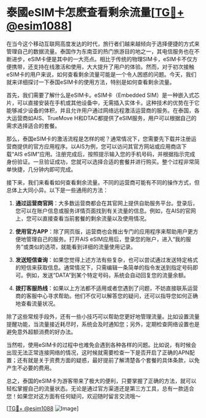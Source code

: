 # 泰國eSIM卡怎麽查看剩余流量[[TG💪+ @esim1088](https://t.me/s/esim1088)]

在当今这个移动互联网高度发达的时代，旅行者们越来越倾向于选择便捷的方式来管理自己的数据流量。泰国作为东南亚的热门旅游目的地之一，其电信服务也在不断进步，eSIM卡便是其中的一大亮点。相比于传统的物理SIM卡，eSIM卡不仅方便携带，还支持在线激活和使用，大大提升了用户的体验。然而，对于初次接触eSIM卡的用户来说，如何查看剩余流量可能是一个令人困惑的问题。今天，我们就来详细探讨一下泰国eSIM卡的使用方法，特别是如何查看剩余流量。

首先，我们需要了解什么是eSIM卡。eSIM卡（Embedded SIM）是一种嵌入式芯片，可以直接安装在手机或其他设备中，无需插入实体卡。这种技术的优势在于它能够减少设备的体积，并且允许用户通过网络远程激活运营商的服务。在泰国，各大运营商如AIS、TrueMove H和DTAC都提供了eSIM服务，用户可以根据自己的需求选择适合的套餐。

那么，泰国eSIM卡的激活流程是怎样的呢？通常情况下，您需要先下载并注册运营商提供的官方应用程序。以AIS为例，您可以访问其官方网站或应用商店下载“AIS eSIM”应用。注册完成后，按照提示输入您的手机号码，并根据指示完成身份验证。一旦验证成功，您就可以选择合适的套餐并进行购买。整个过程非常简单快捷，几分钟内即可完成。

接下来，我们来看看如何查看剩余流量。不同的运营商可能有不同的操作方式，但总体上大同小异。以下是一些通用的方法：

1. **通过运营商官网**：大多数运营商都会在其官网上提供自助服务平台。登录后，您可以在账户信息或服务详情页面找到有关流量的信息。例如，在AIS的官网上，您可以直接查看当前套餐的剩余流量以及使用情况。

2. **使用官方APP**：除了网页版，运营商也会推出专门的应用程序来帮助用户更方便地管理自己的服务。打开AIS eSIM应用后，登录您的账户，进入“我的服务”或类似的选项，就能看到详细的流量使用记录。

3. **发送短信查询**：如果您觉得上述方法有些复杂，也可以尝试通过发送特定格式的短信来获取信息。通常情况下，只需编辑一条简单的指令发送到指定号码即可。例如，发送“DATA”到某个特定号码，系统会自动回复您的流量余额。

4. **拨打客服热线**：如果以上方法都不适用或者您遇到了问题，不妨直接联系运营商的客服中心寻求帮助。他们不仅可以解答您的疑问，还可以指导您如何正确地查看流量状况。

除了这些常规手段外，还有一些小技巧可以帮助您更好地管理流量。比如设置流量提醒功能，当流量接近耗尽时，系统会及时通知您；另外，定期检查网络设置也是避免意外超额消费的好办法。

当然啦，使用eSIM卡的过程中也难免会遇到各种各样的问题。比如说，有时候会出现无法正常连接网络的情况，这时候就需要检查一下是否开启了正确的APN配置；还有就是关于资费方面的疑惑，最好提前了解清楚各个套餐的具体条款，以免产生不必要的费用。

总之，泰国的eSIM卡为游客带来了极大的便利，只要掌握了正确的方法，就可以轻松掌握自己的流量状态。无论是通过官方渠道还是第三方工具，总有一款适合您！如果您对这方面有任何疑问，欢迎随时留言交流哦～

[[TG💪+ @esim1088](https://t.me/s/esim1088) ![Image](https://i.postimg.cc/4NQfJmqS/Snipaste-2025-05-13-00-14-12.png)]